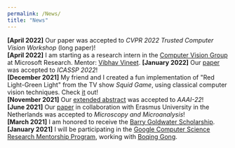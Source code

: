 ```yaml
---
permalink: /News/
title: "News"
---
```

**[April 2022]** Our paper was accepted to *CVPR 2022 Trusted Computer Vision Workshop* (long paper)! <br> 
**[April 2022]** I am starting as a research intern in the [Computer Vision Group](https://www.microsoft.com/en-us/research/group/vision/#:~:text=The%20Computer%20Vision%20Group%20conducts,systems%20in%20the%20real%20world.) at Microsoft Research. Mentor: [Vibhav Vineet](http://vibhavvineet.info/).
**[January 2022]** Our [paper](https://arxiv.org/abs/2201.09120) was accepted to *ICASSP 2022*! <br> 
**[December 2021]** My friend and I created a fun implementation of "Red Light-Green Light" from the TV show *Squid Game*, using classical computer vision techniques. Check [it](https://www.youtube.com/watch?v=44hNjCAVr18) out! <br>
**[November 2021]** Our [extended abstract](https://arxiv.org/abs/2111.00116) was accepted to *AAAI-22*! <br>
**[June 2021]** Our [paper](https://www.cambridge.org/core/journals/microscopy-and-microanalysis/article/abs/early-upper-aerodigestive-tract-cancer-detection-using-electron-microscopy-to-reveal-chromatin-packing-alterations-in-buccal-mucosa-cells/C9AC18A1D01863A8A55F3CC9AE6F9113) in collaboration with Erasmus University in the Netherlands was accepted to *Microscopy and Microanalysis*! <br>
**[March 2021]** I am honored to receive the [Barry Goldwater Scholarship](https://news.northwestern.edu/stories/2021/04/goldwater-scholarships). <br>
**[January 2021]** I will be participating in the [Google Computer Science Research Mentorship Program](https://research.google/outreach/csrmp/), working with [Boqing Gong](http://boqinggong.info/). <br>


